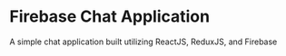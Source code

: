 # Firebase Chat Application

A simple chat application built utilizing ReactJS, ReduxJS, and Firebase
